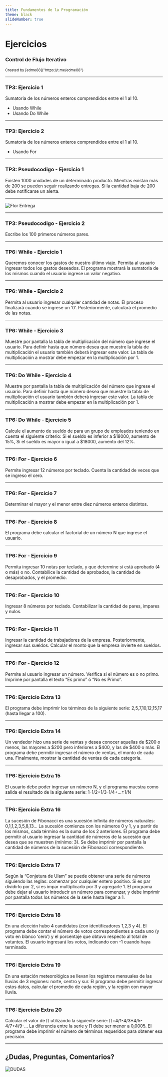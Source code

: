 ```yaml
---
title: Fundamentos de la Programación
theme: black
slideNumber: true
---
```

# Ejercicios
### Control de Flujo Iterativo
<small>
Created by <i class="fab fa-telegram"></i>
[edme88]("https://t.me/edme88")
</small>

---
### TP3: Ejercicio 1
Sumatoria de los números enteros comprendidos entre el 1 al 10.
* Usando While
* Usando Do While

---
### TP3: Ejercicio 2
Sumatoria de los números enteros comprendidos entre el 1 al 10.
* Usando For

---
### TP3: Pseudocodigo - Ejercicio 1
Existen 1000 unidades de un determinado producto. Mientras existan más de 200 se pueden seguir realizando entregas.
Si la cantidad baja de 200 debe notificarse un alerta.

---
![Flor Entrega](../images/tp3/flow_entrega.png)

---
### TP3: Pseudocodigo - Ejercicio 2
Escribe los 100 primeros números pares.

---
### TP6: While - Ejercicio 1
Queremos conocer los gastos de nuestro último viaje. Permita al usuario ingresar todos los gastos deseados.
El programa mostrará la sumatoria de los mismos cuando el usuario ingrese un valor negativo.

---
### TP6: While - Ejercicio 2
Permita al usuario ingresar cualquier cantidad de notas. El proceso finalizará cuando se ingrese un ‘0’.
Posteriormente, calculará el promedio de las notas.

---
### TP6: While - Ejercicio 3
Muestre por pantalla la tabla de multiplicación del número que ingrese el usuario. Para definir hasta que
número desea que muestre la tabla de multiplicación el usuario también deberá ingresar este valor.
La tabla de multiplicación a mostrar debe empezar en la multiplicación por 1.

---
### TP6: Do While - Ejercicio 4
Muestre por pantalla la tabla de multiplicación del número que ingrese el usuario. Para definir hasta que número
desea que muestre la tabla de multiplicación el usuario también deberá ingresar este valor. La tabla de
multiplicación a mostrar debe empezar en la multiplicación por 1.

---
### TP6: Do While - Ejercicio 5
Calcule el aumento de sueldo de para un grupo de empleados teniendo en cuenta el siguiente criterio: Si el
sueldo es inferior a $18000, aumento de 15%, Si el sueldo es mayor o igual a $18000, aumento del 12%.

---
### TP6: For - Ejercicio 6
Permite ingresar 12 números por teclado. Cuenta la cantidad de veces que se ingreso el cero.

---
### TP6: For - Ejercicio 7
Determinar el mayor y el menor entre diez números enteros distintos.

---
### TP6: For - Ejercicio 8
El programa debe calcular el factorial de un número N que ingrese el usuario.

---
### TP6: For - Ejercicio 9
Permita ingresar 10 notas por teclado, y que determine si está aprobado (4 o más) o no. Contabilice la cantidad
de aprobados, la cantidad de desaprobados, y el promedio.

---
### TP6: For - Ejercicio 10
Ingresar 8 números por teclado. Contabilizar la cantidad de pares, impares y nulos.

---
### TP6: For - Ejercicio 11
Ingresar la cantidad de trabajadores de la empresa. Posteriormente, ingresar sus sueldos. Calcular el monto que
la empresa invierte en sueldos.

---
### TP6: For - Ejercicio 12
Permite al usuario ingresar un número. Verifica si el número es o no primo. Imprime por pantalla el texto “Es primo” ó “No es Primo”.

---
### TP6: Ejercicio Extra 13
El programa debe imprimir los términos de la siguiente serie: 2,5,7,10,12,15,17 (hasta llegar a 100).

---
### TP6: Ejercicio Extra 14
Un vendedor hizo una serie de ventas y desea conocer aquellas de $200 o menos, las mayores a $200 pero inferiores
a $400, y las de $400 o más. El programa debe permitir ingresar el número de ventas, el monto de cada una.
Finalmente, mostrar la cantidad de ventas de cada categoría.

---
### TP6: Ejercicio Extra 15
El usuario debe poder ingresar un número N, y el programa muestra como salida el resultado de la siguiente serie:
1-1/2+1/3-1/4+…±1/N

---
### TP6: Ejercicio Extra 16
La sucesión de Fibonacci es una sucesión infinita de números naturales: 0,1,1,2,3,5,8,13… La sucesión comienza
con los números 0 y 1, y a partir de los mismos, cada término es la suma de los 2 anteriores. El programa debe
permitir al usuario ingresar la cantidad de números de la sucesión que desea que se muestren (mínimo: 3).
Se debe imprimir por pantalla la cantidad de números de la sucesión de Fibonacci correspondiente.

---
### TP6: Ejercicio Extra 17
Según la “Conjetura de Ulam” se puede obtener una serie de números siguiendo las reglas: comenzar por cualquier
entero positivo. Si es par dividirlo por 2, si es impar multiplicarlo por 3 y agregarle 1. El programa debe
dejar al usuario introducir un número para comenzar, y debe imprimir por pantalla todos los números de la serie hasta llegar a 1.

---
### TP6: Ejercicio Extra 18
En una elección hubo 4 candidatos (con identificadores 1,2,3 y 4). El programa debe contar el número de votos
correspondientes a cada uno (y voto en blanco ‘cero’) y el porcentaje que obtuvo respecto al total de votantes.
El usuario ingresará los votos, indicando con -1 cuando haya terminado.

---
### TP6: Ejercicio Extra 19
En una estación meteorológica se llevan los registros mensuales de las lluvias de 3 regiones: norte, centro y sur.
El programa debe permitir ingresar estos datos, calcular el promedio de cada región, y la región con mayor lluvia.

---
### TP6: Ejercicio Extra 20
Calcular el valor de ∏ utilizando la siguiente serie: ∏=4/1-4/3+4/5-4/7+4/9-…
La diferencia entre la serie y ∏ debe ser menor a 0,0005. El programa debe imprimir el número de términos requeridos para obtener esa precisión.

---
## ¿Dudas, Preguntas, Comentarios?
![DUDAS](../images/pregunta.gif)
